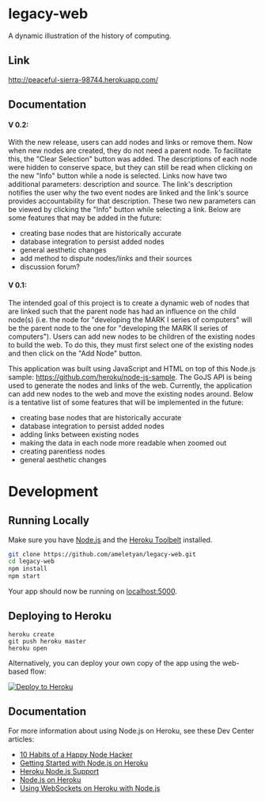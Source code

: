 # legacy-web

A dynamic illustration of the history of computing.

## Link

http://peaceful-sierra-98744.herokuapp.com/

## Documentation

#### V 0.2:

With the new release, users can add nodes and links or remove them.  Now when new nodes are created, they do not need a parent node.  To facilitate this, the "Clear Selection" button was added.  The descriptions of each node were hidden to conserve space, but they can still be read when clicking on the new "Info" button while a node is selected.  Links now have two additional parameters: description and source.  The link's description notifies the user why the two event nodes are linked and the link's source provides accountability for that description.  These two new parameters can be viewed by clicking the "Info" button while selecting a link.  Below are some features that may be added in the future:

* creating base nodes that are historically accurate
* database integration to persist added nodes
* general aesthetic changes
* add method to dispute nodes/links and their sources
* discussion forum?

#### V 0.1:

The intended goal of this project is to create a dynamic web of nodes that are linked such that the parent node has had an influence on the child node(s) (i.e. the node for "developing the MARK I series of computers" will be the parent node to the one for "developing the MARK II series of computers").  Users can add new nodes to be children of the existing nodes to build the web.  To do this, they must first select one of the existing nodes and then click on the "Add Node" button.

This application was built using JavaScript and HTML on top of this Node.js sample: https://github.com/heroku/node-js-sample.  The GoJS API is being used to generate the nodes and links of the web.  Currently, the application can add new nodes to the web and move the existing nodes around.  Below is a tentative list of some features that will be implemented in the future:

* creating base nodes that are historically accurate
* database integration to persist added nodes
* adding links between existing nodes
* making the data in each node more readable when zoomed out
* creating parentless nodes
* general aesthetic changes


# Development

## Running Locally

Make sure you have [Node.js](http://nodejs.org/) and the [Heroku Toolbelt](https://toolbelt.heroku.com/) installed.

```sh
git clone https://github.com/ameletyan/legacy-web.git
cd legacy-web
npm install
npm start
```

Your app should now be running on [localhost:5000](http://localhost:5000/).

## Deploying to Heroku

```
heroku create
git push heroku master
heroku open
```

Alternatively, you can deploy your own copy of the app using the web-based flow:

[![Deploy to Heroku](https://www.herokucdn.com/deploy/button.png)](https://heroku.com/deploy)

## Documentation

For more information about using Node.js on Heroku, see these Dev Center articles:

- [10 Habits of a Happy Node Hacker](https://blog.heroku.com/archives/2014/3/11/node-habits)
- [Getting Started with Node.js on Heroku](https://devcenter.heroku.com/articles/getting-started-with-nodejs)
- [Heroku Node.js Support](https://devcenter.heroku.com/articles/nodejs-support)
- [Node.js on Heroku](https://devcenter.heroku.com/categories/nodejs)
- [Using WebSockets on Heroku with Node.js](https://devcenter.heroku.com/articles/node-websockets)
